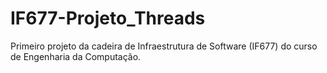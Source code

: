 # IF677-Projeto_Threads
Primeiro projeto da cadeira de Infraestrutura de Software (IF677) do curso de Engenharia da Computação.
